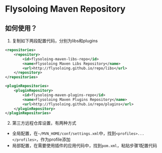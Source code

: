 # Flysoloing Maven Repository

##  如何使用？

1. 复制如下两段配置代码，分别为libs和plugins
```xml
<repositories>
    <repository>
        <id>flysoloing-maven-libs-repo</id>
        <name>Flysoloing Maven Libs Repository</name>
        <url>http://flysoloing.github.io/repo/libs</url>
    </repository>
</repositories>
```
```xml
<pluginRepositories>
    <pluginRepository>
        <id>flysoloing-maven-plugins-repo</id>
        <name>Flysoloing Maven Plugins Repository</name>
        <url>http://flysoloing.github.io/repo/plugins</url>
    </pluginRepository>
</pluginRepositories>
```

2. 第三方远程仓库设置，有两种方式

* 全局配置，在`~/MVN_HOME/conf/settings.xml`中，找到`<profiles>...</profiles>`，作为profile添加
* 局部配置，在需要使用插件的应用代码中，找到`pom.xml`，粘贴步骤1配置代码